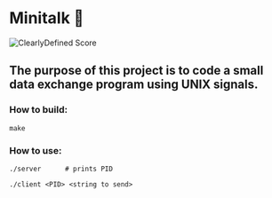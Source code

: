 # Minitalk 💬

![ClearlyDefined Score](https://img.shields.io/badge/Success-125%2F100-brightgreen)

<h2 align="left">The purpose of this project is to code a small data exchange program using UNIX signals.</h3>


<h3 align="left">How to build:</h3>

    make
<h3 align="left">How to use:</h3>

    ./server      # prints PID
    
    ./client <PID> <string to send>
